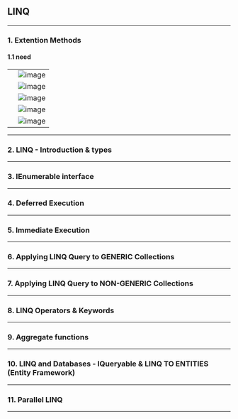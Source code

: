 ## LINQ

----------------------------------------------------------------------------------------
### 1. Extention Methods

  #### 1.1  need
  | | |
  |-|-|
  | | ![image](https://github.com/user-attachments/assets/309deb47-4ffa-4694-ac81-6aeba27931f1) |
  || ![image](https://github.com/user-attachments/assets/0970cfe9-118d-427b-ae5d-1c2cfb328eb1) |
  | | ![image](https://github.com/user-attachments/assets/2ffed5d7-1972-4361-921e-9846fb6b3a0a)  | 
  | |   ![image](https://github.com/user-attachments/assets/fe6dcb44-6d4f-42b1-953b-968e28c43c80) |
  | | ![image](https://github.com/user-attachments/assets/fb97dbb5-db6c-49e5-b3a6-b9fba1f46bab) |


----------------------------------------------------------------------------------------
### 2. LINQ - Introduction & types

----------------------------------------------------------------------------------------
### 3. IEnumerable interface

----------------------------------------------------------------------------------------
### 4. Deferred Execution

----------------------------------------------------------------------------------------
### 5. Immediate Execution

----------------------------------------------------------------------------------------
### 6. Applying LINQ Query to GENERIC Collections 

----------------------------------------------------------------------------------------
### 7. Applying LINQ Query to NON-GENERIC Collections 

----------------------------------------------------------------------------------------
### 8. LINQ Operators & Keywords

----------------------------------------------------------------------------------------
### 9. Aggregate functions

----------------------------------------------------------------------------------------
### 10. LINQ and Databases - IQueryable & LINQ TO ENTITIES (Entity Framework) 

----------------------------------------------------------------------------------------
### 11. Parallel LINQ

----------------------------------------------------------------------------------------

